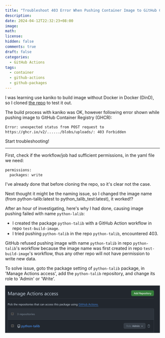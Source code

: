 ```yaml
---
title: "Troubleshoot 403 Error When Pushing Container Image to GitHub Container Registry"
description:
date: 2024-04-12T22:32:23+08:00
image:
math:
license:
hidden: false
comments: true
draft: false
categories:
  - GitHub Actions
tags:
  - container
  - github-actions
  - github-packages
---
```


I was learning use kaniko to build image without Docker in Docker (DinD), so I cloned [the repo](https://github.com/ukeweu/python-talib) to test it out.


The build process with kaniko was OK, however following error shown while pushing image to GitHub Container Registry (GHCR):

```
Error: unexpected status from POST request to https://ghcr.io/v2/....../blobs/uploads/: 403 Forbidden
```

Start troubleshooting!

------

First, check if the workflow/job had sufficient permissions, in the yaml file we need:

```
permissions:
  packages: write
```

I've already done that before cloning the repo, so it's clear not the case.

Next thought it might be the naming issue, so I changed the image name (from python-talib:latest to python_talib_test:latest), it worked!?

After an hour of investigating, here's why I had done, causing image pushing failed with name `python-lalib`:
- I created the package `python-talib` with a GitHub Action workflow in repo `test-build-image`.
- I tried pushing `python-talib` in the repo `python-talib`, encountered 403.

GitHub refused pushing image with name `python-talib` in repo `python-talib`'s workflow because the image name was first created in repo `test-build-image`'s workflow, thus any other repo will not have permission to write new data.

To solve issue, goto the package setting of `python-talib` package, in 'Manage Actions access', add the `python-talib` repository, and change its role to 'Admin' or 'Write'.

![](2024-04-12-23-02-59.png)
